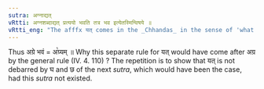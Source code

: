 ```yaml
---
sutra: अग्नाद्यत्
vRtti: अग्नशब्दाद्यत् प्रत्ययो भवति तत्र भव इत्येतस्मिन्विषये ॥
vRtti_eng: "The afffx यत् comes in the _Chhandas_ in the sense of 'what stays there', after the word '_agra_',"
---
```

Thus अग्रे भवं = अ꣡ग्र्यम् ॥ Why this separate rule for यत् would have come after अग्र by the general rule (IV. 4. 110) ? The repetition is to show that यत् is not debarred by घ and छ of the next _sutra_, which would have been the case, had this _sutra_ not existed.
